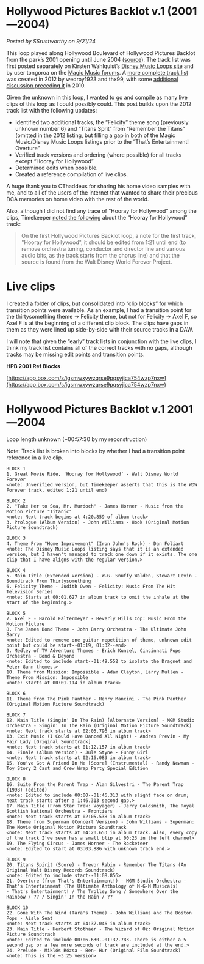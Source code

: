 # Hollywood Pictures Backlot v.1 (2001—2004)

*Posted by SSrustworthy on 9/21/24*

This loop played along Hollywood Boulevard of Hollywood Pictures Backlot from the park’s 2001 opening until June 2004 ([source](https://disneymusicloops.tripod.com/dlr/dlr-hpb-hpb.html)). The track list was first posted separately on Kirsten Wahlquist’s [Disney Music Loops site](https://disneymusicloops.tripod.com/dlr/dlr-hpb-hpb.html) and by user tongoroa on the [Magic Music forums](https://community.magicmusic.net/threads/disneyland-music-loops.17/post-219). A [more complete track list](https://forums.mousebits.com/threads/hollywood-pictures-backlot-1-0.7108/) was created in 2012 by wedroy1923 and thx99, with some [additional discussion preceding it](https://forums.mousebits.com/threads/hollywood-pictures-backlot-loop.5991/) in 2010.

Given the unknown in this loop, I wanted to go and compile as many live clips of this loop as I could possibly could. This post builds upon the 2012 track list with the following updates:

- Identified two additional tracks, the “Felicity” theme song (previously unknown number 6) and “Titans Sprit” from “Remember the Titans” (omitted in the 2012 listing, but filling a gap in both of the Magic Music/Disney Music Loops listings prior to the “That’s Entertainment! Overture”
- Verified track versions and ordering (where possible) for all tracks except “Hooray for Hollywood”
- Determined edits when possible.
- Created a reference compilation of live clips.

A huge thank you to CThaddeus for sharing his home video samples with me, and to all of the users of the internet that wanted to share their precious DCA memories on home video with the rest of the world.

Also, although I did not find any trace of “Hooray for Hollywood” among the clips, Timekeeper [noted the following](https://forums.mousebits.com/threads/disneyland-resort-music-compendium.8517/post-80130) about the “Hooray for Hollywood” track:

> On the first Hollywood Pictures Backlot loop, a note for the first track, "Hooray for Hollywood", it should be edited from 1:21 until end (to remove orchestra tuning, conductor and director line and various audio bits, as the track starts from the chorus line) and that the source is found from the Walt Disney World Forever Project.

# Live clips

I created a folder of clips, but consolidated into “clip blocks” for which transition points were available. As an example, I had a transition point for the thirtysomething theme → Felicity theme, but not for Felicity → Axel F, so Axel F is at the beginning of a different clip block. The clips have gaps in them as they were lined up side-by-side with their source tracks in a DAW.

I will note that given the “early” track lists in conjunction with the live clips, I think my track list contains all of the correct tracks with no gaps, although tracks may be missing edit points and transition points.

**HPB 2001 Ref Blocks**

[https://app.box.com/s/igsmwxywzqrse9pqsyjica754wzp7nxw](https://app.box.com/s/igsmwxywzqrse9pqsyjica754wzp7nxw)

# Hollywood Pictures Backlot v.1 2001—2004

Loop length unknown (~00:57:30  by my reconstruction)

Note: Track list is broken into blocks by whether I had a transition point reference in a live clip.

```
BLOCK 1
1. Great Movie Ride, 'Hooray for Hollywood’ - Walt Disney World Forever
<note: Unverified version, but Timekeeper asserts that this is the WDW Forever track, edited 1:21 until end)

BLOCK 2
2. "Take Her to Sea, Mr. Murdoch" - James Horner - Music from the Motion Picture "Titanic"
<note: Next track begins at 4:20.859 of album track>
3. Prologue (Album Version) - John Williams - Hook (Original Motion Picture Soundtrack)

BLOCK 3
4. Theme From "Home Improvement" (Iron John's Rock) - Dan Foliart
<note: The Disney Music Loops listing says that it is an extended version, but I haven't managed to track one down if it exists. The one clip that I have aligns with the regular version.>

BLOCK 4
5. Main Title (Extended Version) - W.G. Snuffy Walden, Stewart Levin - Soundtrack From Thirtysomething
6. Felicity Theme - Judith Owen - Felicity: Music From The Hit Television Series
<note: Starts at 00:01.627 in album track to omit the inhale at the start of the beginning.>

BLOCK 5
7. Axel F - Harold Faltermeyer - Beverly Hills Cop: Music From the Motion Picture
8. The James Bond Theme - John Barry Orchestra - The Ultimate John Barry 
<note: Edited to remove one guitar repetition of theme, unknown edit point but could be start--01:19, 01:32--end>
9. Medley of TV Adventure Themes - Erich Kunzel, Cincinnati Pops Orchestra - Bond & Beyond
<note: Edited to include start--01:49.552 to isolate the Dragnet and Peter Gunn themes.>
10. Theme from Mission: Impossible - Adam Clayton, Larry Mullen - Theme From Mission: Impossible
<note: Starts at 00:01.114 in album track>

BLOCK 6
11. Theme from The Pink Panther - Henry Mancini - The Pink Panther (Original Motion Picture Soundtrack)

BLOCK 7
12. Main Title (Singin' In The Rain) [Alternate Version] - MGM Studio Orchestra - Singin' In The Rain (Original Motion Picture Soundtrack)
<note: Next track starts at 02:05.796 in album track>
13. Exit Music (I Could Have Danced All Night) - Andres Previn - My Fair Lady [Original Soundtrack]
<note: Next track starts at 01:12.157 in album track>
14. Finale (Album Version) - Jule Styne - Funny Girl
<note: Next track starts at 02:16.083 in album track>
15. You've Got A Friend In Me [Score] (Instrumental) - Randy Newman - Toy Story 2 Cast and Crew Wrap Party Special Edition

BLOCK 8
16. Suite From the Parent Trap - Alan Silvestri - The Parent Trap (1998) (edited)
<note: Edited to include 00:00--01:46.313 with slight fade on drum; next track starts after a 1:46.313 second gap.>
17. Main Title (From Star Trek: Voyager) - Jerry Goldsmith, The Royal Scottish National Orchestra - Frontiers
<note: Next track starts at 02:05.538 in album track>
18. Theme from Superman (Concert Version) - John Williams - Superman: The Movie Original Motion Picture Soundtrack
<note: Next track starts at 04:20.653 in album track. Also, every copy of the track I've seen has a small blip at 00:23 in the left channel>
19. The Flying Circus - James Horner - The Rocketeer
<note: Edited to start at 03:03.886 with unknown track end.>

BLOCK 9
20. Titans Spirit (Score) - Trevor Rabin - Remember The Titans (An Original Walt Disney Records Soundtrack)
<note: Edited to include start--01:08.856>
21. Overture (from That's Entertainment!) - MGM Studio Orchestra - That's Entertainment (The Ultimate Anthology of M-G-M Musicals)
- That's Entertainment! / The Trolley Song / Somewhere Over the Rainbow / ?? / Singin' In the Rain / ??

BLOCK 10
22. Gone With The Wind (Tara's Theme) - John Williams and The Boston Pops - Aisle Seat
<note: Next track starts at 04:37.046 in album track>
23. Main Title - Herbert Stothaer - The Wizard of Oz: Original Motion Picture Soundtrack
<note: Edited to include 00:06.630--01:32.783. There is either a 5 second gap or a few more seconds of track are included at the end.>
24. Prelude - Miklós Rózsa - Ben- Hur (Original Film Soundtrack) 
<note: This is the ~3:25 version>
```